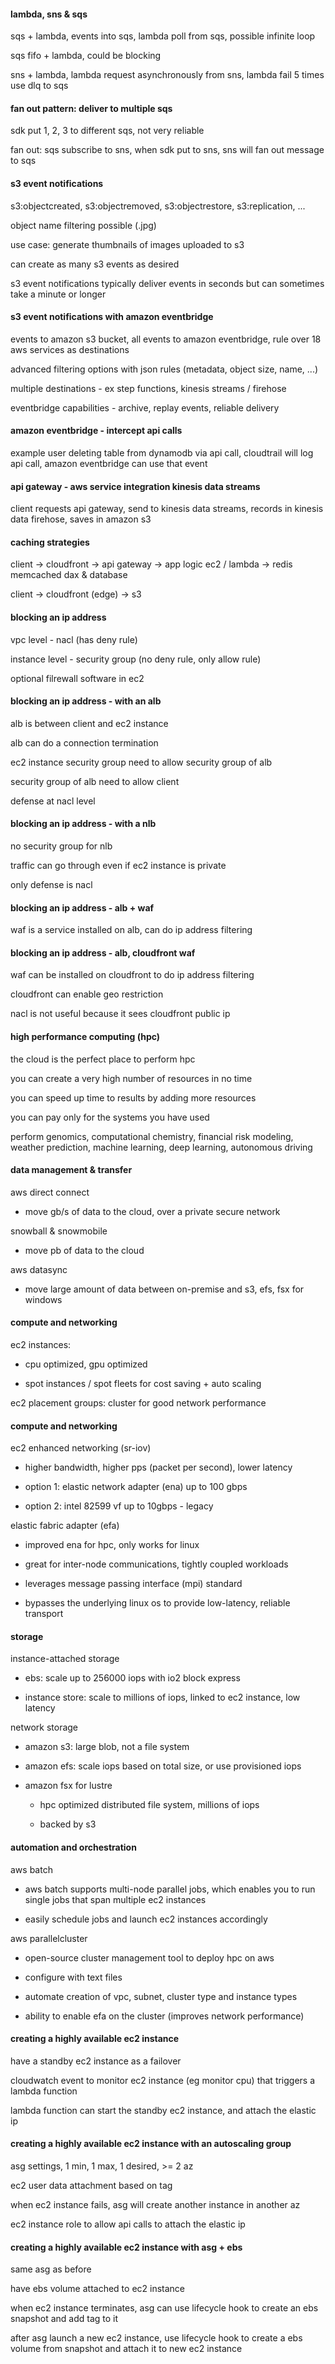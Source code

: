 #### lambda, sns & sqs

sqs + lambda, events into sqs, lambda poll from sqs, possible infinite loop

sqs fifo + lambda, could be blocking

sns + lambda, lambda request asynchronously from sns, lambda fail 5 times use dlq to sqs

#### fan out pattern: deliver to multiple sqs

sdk put 1, 2, 3 to different sqs, not very reliable

fan out: sqs subscribe to sns, when sdk put to sns, sns will fan out message to sqs

#### s3 event notifications

s3:objectcreated, s3:objectremoved, s3:objectrestore, s3:replication, ...

object name filtering possible (.jpg)

use case: generate thumbnails of images uploaded to s3

can create as many s3 events as desired

s3 event notifications typically deliver events in seconds but can sometimes take a minute or longer

#### s3 event notifications with amazon eventbridge

events to amazon s3 bucket, all events to amazon eventbridge, rule over 18 aws services as destinations

advanced filtering options with json rules (metadata, object size, name, ...)

multiple destinations - ex step functions, kinesis streams / firehose

eventbridge capabilities - archive, replay events, reliable delivery

#### amazon eventbridge - intercept api calls

example user deleting table from dynamodb via api call, cloudtrail will log api call, amazon eventbridge can use that event

#### api gateway - aws service integration kinesis data streams

client requests api gateway, send to kinesis data streams, records in kinesis data firehose, saves in amazon s3

#### caching strategies

client -> cloudfront -> api gateway -> app logic ec2 / lambda -> redis memcached dax & database

client -> cloudfront (edge) -> s3

#### blocking an ip address

vpc level - nacl (has deny rule)

instance level - security group (no deny rule, only allow rule)

optional filrewall software in ec2

#### blocking an ip address - with an alb

alb is between client and ec2 instance

alb can do a connection termination

ec2 instance security group need to allow security group of alb

security group of alb need to allow client

defense at nacl level

#### blocking an ip address - with a nlb

no security group for nlb

traffic can go through even if ec2 instance is private

only defense is nacl

#### blocking an ip address - alb + waf

waf is a service installed on alb, can do ip address filtering

#### blocking an ip address - alb, cloudfront waf

waf can be installed on cloudfront to do ip address filtering

cloudfront can enable geo restriction

nacl is not useful because it sees cloudfront public ip

#### high performance computing (hpc)

the cloud is the perfect place to perform hpc

you can create a very high number of resources in no time

you can speed up time to results by adding more resources

you can pay only for the systems you have used

perform genomics, computational chemistry, financial risk modeling, weather prediction, machine learning, deep learning, autonomous driving

#### data management & transfer

aws direct connect

- move gb/s of data to the cloud, over a private secure network

snowball & snowmobile

- move pb of data to the cloud

aws datasync

- move large amount of data between on-premise and s3, efs, fsx for windows

#### compute and networking

ec2 instances:

- cpu optimized, gpu optimized

- spot instances / spot fleets for cost saving + auto scaling

ec2 placement groups: cluster for good network performance

#### compute and networking

ec2 enhanced networking (sr-iov)

- higher bandwidth, higher pps (packet per second), lower latency

- option 1: elastic network adapter (ena) up to 100 gbps

- option 2: intel 82599 vf up to 10gbps - legacy

elastic fabric adapter (efa)

- improved ena for hpc, only works for linux

- great for inter-node communications, tightly coupled workloads

- leverages message passing interface (mpi) standard

- bypasses the underlying linux os to provide low-latency, reliable transport

#### storage

instance-attached storage

- ebs: scale up to 256000 iops with io2 block express

- instance store: scale to millions of iops, linked to ec2 instance, low latency

network storage

- amazon s3: large blob, not a file system

- amazon efs: scale iops based on total size, or use provisioned iops

- amazon fsx for lustre
  
  - hpc optimized distributed file system, millions of iops
  
  - backed by s3

#### automation and orchestration

aws batch

- aws batch supports multi-node parallel jobs, which enables you to run single jobs that span multiple ec2 instances

- easily schedule jobs and launch ec2 instances accordingly

aws parallelcluster

- open-source cluster management tool to deploy hpc on aws

- configure with text files

- automate creation of vpc, subnet, cluster type and instance types

- ability to enable efa on the cluster (improves network performance)

#### creating a highly available ec2 instance

have a standby ec2 instance as a failover

cloudwatch event to monitor ec2 instance (eg monitor cpu) that triggers a lambda function

lambda function can start the standby ec2 instance, and attach the elastic ip

#### creating a highly available ec2 instance with an autoscaling group

asg settings, 1 min, 1 max, 1 desired, >= 2 az

ec2 user data attachment based on tag

when ec2 instance fails, asg will create another instance in another az

ec2 instance role to allow api calls to attach the elastic ip

#### creating a highly available ec2 instance with asg + ebs

same asg as before

have ebs volume attached to ec2 instance

when ec2 instance terminates, asg can use lifecycle hook to create an ebs snapshot and add tag to it

after asg launch a new ec2 instance, use lifecycle hook to create a ebs volume from snapshot and attach it to new ec2 instance
